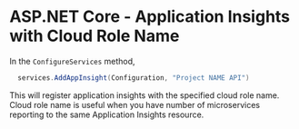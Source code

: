 # ASP.NET Core - Application Insights with Cloud Role Name

In the `ConfigureServices` method,

```cs
  services.AddAppInsight(Configuration, "Project NAME API")
```

This will register application insights with the specified cloud role name. Cloud role name is useful when you have number of microservices reporting to the same Application Insights resource.
